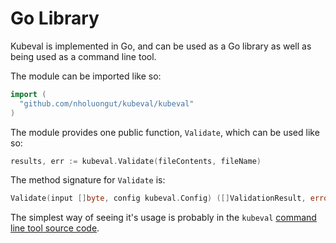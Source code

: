 # Go Library

Kubeval is implemented in Go, and can be used as a Go library as well as being
used as a command line tool.

The module can be imported like so:


```go
import (
  "github.com/nholuongut/kubeval/kubeval"
)
```

The module provides one public function, `Validate`, which can be used
like so:

```go
results, err := kubeval.Validate(fileContents, fileName)
```

The method signature for `Validate` is:

```go
Validate(input []byte, config kubeval.Config) ([]ValidationResult, error)
```

The simplest way of seeing it's usage is probably in the `kubeval`
[command line tool source code](https://github.com/nholuongut/kubeval/blob/master/main.go).
